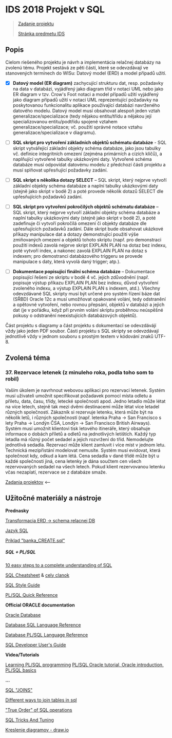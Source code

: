 # IDS 2018 Projekt v SQL

> [Zadanie projektu](www.fit.vutbr.cz/study/courses/IDS/private/projekt.xhtml)
> 
> [Stránka predmetu IDS](www.fit.vutbr.cz/study/courses/IDS/private/index.html)



## Popis

Cielom riešeného projektu je návrh a implementácia relačnej databázy na zvolenú tému.
Projekt sestává ze pěti částí, které se odevzdávají ve stanovených termínech do WISu:
Datový model (ERD) a model případů užití.

- [x] **Datový model (ER diagram)** zachycující strukturu dat, resp. požadavky na data v databázi, vyjádřený jako diagram tříd v notaci UML nebo jako ER diagram v tzv. Crow's Foot notaci a model případů užití vyjádřený jako diagram případů užití v notaci UML reprezentující požadavky na poskytovanou funkcionalitu aplikace používající databázi navrženého datového modelu. Datový model musí obsahovat alespoň jeden vztah generalizace/specializace (tedy nějakou entitu/třídu a nějakou její specializovanou entitu/podtřídu spojené vztahem generalizace/specializace; vč. použití správné notace vztahu generalizace/specializace v diagramu).

- [ ] **SQL skript pro vytvoření základních objektů schématu databáze** - SQL skript vytvářející základní objekty schéma databáze, jako jsou tabulky vč. definice integritních omezení (zejména primárních a cizích klíčů), a naplňující vytvořené tabulky ukázkovými daty. Vytvořené schéma databáze musí odpovídat datovému modelu z předchozí části projektu a musí splňovat upřesňující požadavky zadání.

- [ ] **SQL skript s několika dotazy SELECT** – SQL skript, který nejprve vytvoří základní objekty schéma databáze a naplní tabulky ukázkovými daty (stejně jako skript v bodě 2) a poté provede několik dotazů SELECT dle upřesňujících požadavků zadání.

- [ ] **SQL skript pro vytvoření pokročilých objektů schématu databáze** – SQL skript, který nejprve vytvoří základní objekty schéma databáze a naplní tabulky ukázkovými daty (stejně jako skript v bodě 2), a poté zadefinuje či vytvoří pokročilá omezení či objekty databáze dle upřesňujících požadavků zadání. Dále skript bude obsahovat ukázkové příkazy manipulace dat a dotazy demonstrující použití výše zmiňovaných omezení a objektů tohoto skriptu (např. pro demonstraci použití indexů zavolá nejprve skript EXPLAIN PLAN na dotaz bez indexu, poté vytvoří index, a nakonec zavolá EXPLAIN PLAN na dotaz s indexem; pro demostranci databázového triggeru se provede manipulace s daty, která vyvolá daný trigger; atp.).

- [ ] **Dokumentace popisující finální schéma databáze** – Dokumentace popisující řešení ze skriptu v bodě 4 vč. jejich zdůvodnění (např. popisuje výstup příkazu EXPLAIN PLAN bez indexu, důvod vytvoření zvoleného indexu, a výstup EXPLAIN PLAN s indexem, atd.).
Všechny odevzdávané SQL skripty musí být určené pro systém řízení báze dat (SŘBD) Oracle 12c a musí umožňovat opakované volání, tedy odstranění a opětovné vytvoření, nebo rovnou přepsání, objektů v databázi a jejich dat (je v pořádku, když při prvním volání skriptu proběhnou neúspěšné pokusy o odstranění neexistujících databázových objektů).

Část projektu s diagramy a část projektu s dokumentací se odevzdávájí vždy jako jeden PDF soubor. Části projektu s SQL skripty se odevzdávají jednotlivě vždy v jednom souboru s prostým textem v kódování znaků UTF-8.



## Zvolená téma

### 37. Rezervace letenek (z minuleho roka, podla toho som to robil)

Vaším úkolem je navrhnout webovou aplikaci pro rezervaci letenek. Systém musí uživateli umožnit specifikovat požadavek pomocí místa odletu a příletu, data, času, třídy, letecké společnosti apod. Jedno letadlo může létat na více letech, stejně tak mezi dvěmi destinacemi může létat více letadel různých společností. Zákazník si rezervuje letenku, která může být na několik letů, i různých společností (např. letenka Praha -> San Francisco s lety Praha -> Londýn ČSA, Londýn -> San Francisco British Airways). Systém musí umožnit klientovi tisk letového itineráře, který obsahuje informace o dobách příletů a odletů na jednotlivých letištích. Každý typ letadla má různý počet sedadel a jejich rozvržení do tříd. Nemodelujte jednotlivá sedadla. Rezervací může klient zamluvit i více míst v jednom letu. Technická mezipřistání modelovat nemusíte. Systém musí evidovat, která společnost kdy, odkud a kam létá. Cena sedadla v dané třídě může být u každé společnosti jiná, cena letenky je dána součtem cen všech rezervovaných sedadel na všech letech. Pokud klient rezervovanou letenku včas nezaplatí, rezervace se z databáze smaže.



[Zadania projektov](https://www.fit.vutbr.cz/study/courses/IDS/private/projekt.xhtml#temata) <--



## Užitočné materiály a nástroje



**Prednasky**

[Transformacia ERD -> schema relacnej DB](https://www.fit.vutbr.cz/study/courses/IDS/private/prednasky/4_transformaceERD.pdf)

[Jazyk SQL](https://www.fit.vutbr.cz/study/courses/IDS/private/prednasky/5_jazyky.pdf)

[Priklad "banka_CREATE.sql"](https://www.fit.vutbr.cz/study/courses/IDS/private/prednasky/SQL/banka_CREATE.sql)



##### SQL + PL/SQL

[10 easy steps to a complete understanding of SQL](https://blog.jooq.org/2016/03/17/10-easy-steps-to-a-complete-understanding-of-sql/)

[SQL Cheatsheet](http://files.zeroturnaround.com/pdf/zt\_sql\_cheat_sheet.pdf) & [cely clanok](https://zeroturnaround.com/rebellabs/sql-cheat-sheet/)

[SQL Style Guide](http://www.sqlstyle.guide/)

[PL/SQL Quick Reference](https://umanitoba.ca/computing/ist/internal/admin\_sys/project\_review/media/Oracle\_PLSQL\_Quick\_Reference\_Card.pdf)



**Official ORACLE documentation**

[Oracle Database](https://docs.oracle.com/database/121/index.htm)

[Database SQL Language Reference](https://docs.oracle.com/database/121/SQLRF/toc.htm)

[Database PL/SQL Language Reference](https://docs.oracle.com/database/121/LNPLS/toc.htm)

[SQL Developer User's Guide](https://docs.oracle.com/database/121/RPTUG/intro.htm#RPTUG10000)


**Videa/Tutorials**

[Learning PL/SQL programming](https://www.youtube.com/watch?v=xofpqdU3cD4)
[PL/SQL Oracle tutorial, Oracle introduction, PL/SQL basics](https://www.youtube.com/watch?v=9RlxvHMg9PI)

**...**

[SQL "JOINS"](https://blog.jooq.org/2016/07/05/say-no-to-venn-diagrams-when-explaining-joins/)

[Different ways to join tables in sql](https://blog.jooq.org/2017/01/12/a-probably-incomplete-comprehensive-guide-to-the-many-different-ways-to-join-tables-in-sql/)

["True Order" of SQL operations](https://blog.jooq.org/2016/12/09/a-beginners-guide-to-the-true-order-of-sql-operations/)

[SQL Tricks And Tuning](https://blog.jooq.org/sql/)



[Kreslenie diagramov - draw.io](https://www.draw.io/)

